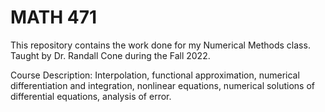 # MATH 471
This repository contains the work done for my Numerical Methods class. Taught by Dr. Randall Cone during the Fall 2022.

Course Description: Interpolation, functional approximation, numerical differentiation and integration, nonlinear equations, numerical solutions of differential equations, analysis of error.
